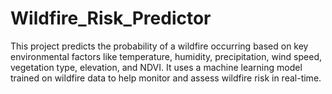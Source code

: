 # Wildfire_Risk_Predictor
This project predicts the probability of a wildfire occurring based on key environmental factors like temperature, humidity, precipitation, wind speed, vegetation type, elevation, and NDVI. It uses a machine learning model trained on wildfire data to help monitor and assess wildfire risk in real-time.

